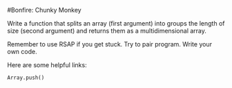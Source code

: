 #Bonfire: Chunky Monkey

Write a function that splits an array (first argument) into groups the length of size (second argument) and returns them as a multidimensional array.

Remember to use RSAP if you get stuck. Try to pair program. Write your own code.

Here are some helpful links:

    Array.push()